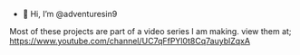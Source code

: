 - 👋 Hi, I’m @adventuresin9

Most of these projects are part of a video series I am making.
view them at;
https://www.youtube.com/channel/UC7qFfPYl0t8Cq7auyblZqxA

<!---
adventuresin9/adventuresin9 is a ✨ special ✨ repository because its `README.md` (this file) appears on your GitHub profile.
You can click the Preview link to take a look at your changes.
--->
